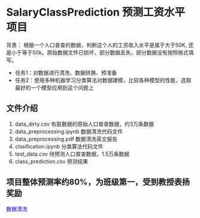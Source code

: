 # SalaryClassPrediction 预测工资水平项目
背景： 根据一个人口普查的数据，判断这个人的工资收入水平是属于大于50K, 还是小于等于50k。原始数据文件已损坏，部分数据丢失，部分数据没有按照格式填写。
- 任务1：对数据进行清洗、数据转换、预准备
- 任务2：使用多种机器学习分类算法对数据建模，比较各种模型的性能，选取最好的一个模型应用到这个问题上
## 文件介绍
1. data_dirty.csv 有脏数据的原始人口普查数据，约3万条数据
2. data_preprocessing.ipynb 数据清洗代码文件
3. data_preprocessing.pdf 数据清洗英文报告
4. clssification.ipynb 分类算法代码文件
5. test_data.csv 待预测人口普查数据，1.5万条数据
6. class_prediction.csv 预测结果

## 项目整体预测率约80%，为班级第一，受到教授表扬奖励

<font color="#0000dd">数据清洗</font>






